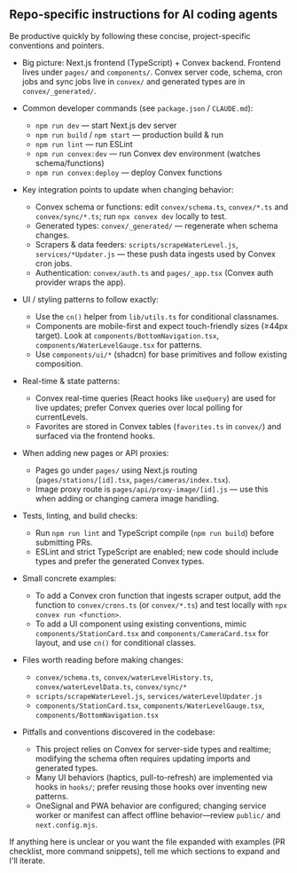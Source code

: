 ## Repo-specific instructions for AI coding agents

Be productive quickly by following these concise, project-specific conventions and pointers.

- Big picture: Next.js frontend (TypeScript) + Convex backend. Frontend lives under `pages/` and `components/`. Convex server code, schema, cron jobs and sync jobs live in `convex/` and generated types are in `convex/_generated/`.

- Common developer commands (see `package.json` / `CLAUDE.md`):
  - `npm run dev` — start Next.js dev server
  - `npm run build` / `npm start` — production build & run
  - `npm run lint` — run ESLint
  - `npm run convex:dev` — run Convex dev environment (watches schema/functions)
  - `npm run convex:deploy` — deploy Convex functions

- Key integration points to update when changing behavior:
  - Convex schema or functions: edit `convex/schema.ts`, `convex/*.ts` and `convex/sync/*.ts`; run `npx convex dev` locally to test.
  - Generated types: `convex/_generated/` — regenerate when schema changes.
  - Scrapers & data feeders: `scripts/scrapeWaterLevel.js`, `services/*Updater.js` — these push data ingests used by Convex cron jobs.
  - Authentication: `convex/auth.ts` and `pages/_app.tsx` (Convex auth provider wraps the app).

- UI / styling patterns to follow exactly:
  - Use the `cn()` helper from `lib/utils.ts` for conditional classnames.
  - Components are mobile-first and expect touch-friendly sizes (≥44px target). Look at `components/BottomNavigation.tsx`, `components/WaterLevelGauge.tsx` for patterns.
  - Use `components/ui/*` (shadcn) for base primitives and follow existing composition.

- Real-time & state patterns:
  - Convex real-time queries (React hooks like `useQuery`) are used for live updates; prefer Convex queries over local polling for currentLevels.
  - Favorites are stored in Convex tables (`favorites.ts` in `convex/`) and surfaced via the frontend hooks.

- When adding new pages or API proxies:
  - Pages go under `pages/` using Next.js routing (`pages/stations/[id].tsx`, `pages/cameras/index.tsx`).
  - Image proxy route is `pages/api/proxy-image/[id].js` — use this when adding or changing camera image handling.

- Tests, linting, and build checks:
  - Run `npm run lint` and TypeScript compile (`npm run build`) before submitting PRs.
  - ESLint and strict TypeScript are enabled; new code should include types and prefer the generated Convex types.

- Small concrete examples:
  - To add a Convex cron function that ingests scraper output, add the function to `convex/crons.ts` (or `convex/*.ts`) and test locally with `npx convex run <function>`.
  - To add a UI component using existing conventions, mimic `components/StationCard.tsx` and `components/CameraCard.tsx` for layout, and use `cn()` for conditional classes.

- Files worth reading before making changes:
  - `convex/schema.ts`, `convex/waterLevelHistory.ts`, `convex/waterLevelData.ts`, `convex/sync/*`
  - `scripts/scrapeWaterLevel.js`, `services/waterLevelUpdater.js`
  - `components/StationCard.tsx`, `components/WaterLevelGauge.tsx`, `components/BottomNavigation.tsx`

- Pitfalls and conventions discovered in the codebase:
  - This project relies on Convex for server-side types and realtime; modifying the schema often requires updating imports and generated types.
  - Many UI behaviors (haptics, pull-to-refresh) are implemented via hooks in `hooks/`; prefer reusing those hooks over inventing new patterns.
  - OneSignal and PWA behavior are configured; changing service worker or manifest can affect offline behavior—review `public/` and `next.config.mjs`.

If anything here is unclear or you want the file expanded with examples (PR checklist, more command snippets), tell me which sections to expand and I'll iterate.
